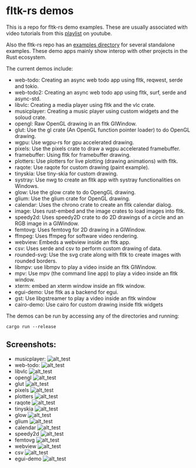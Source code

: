 # fltk-rs demos

This is a repo for fltk-rs demo examples. These are usually associated with video tutorials from this [playlist](https://www.youtube.com/playlist?list=PLHqrrowPLkDu9U-uk60sGM-YWLOJFfLoE) on youtube.

Also the fltk-rs repo has an [examples directory](https://github.com/fltk-rs/fltk-rs/tree/master/fltk/examples) for several standalone examples. These demo apps mainly show interop with other projects in the Rust ecosystem.

The current demos include:
- web-todo: Creating an async web todo app using fltk, reqwest, serde and tokio.
- web-todo2: Creating an async web todo app using fltk, surf, serde and async-std.
- libvlc: Creating a media player using fltk and the vlc crate.
- musicplayer: Creating a music player using custom widgets and the soloud crate. 
- opengl: Raw OpenGL drawing in an fltk GlWindow.
- glut: Use the gl crate (An OpenGL function pointer loader) to do OpenGL drawing.
- wgpu: Use wgpu-rs for gpu accelerated drawing.
- pixels: Use the pixels crate to draw a wgpu accelerated framebuffer.
- framebuffer: Using fltk for framebuffer drawing.
- plotters: Use plotters for live plotting (drawing animations) with fltk.
- raqote: Use raqote for custom drawing (paint example).
- tinyskia: Use tiny-skia for custom drawing.
- systray: Use nwg to create an fltk app with systray functionalities on Windows.
- glow: Use the glow crate to do OpengGL drawing.
- glium: Use the glium crate for OpenGL drawing.
- calendar: Uses the chrono crate to create an fltk calendar dialog.
- image: Uses rust-embed and the image crates to load images into fltk.
- speedy2d: Uses speedy2D crate to do 2D drawings of a circle and an RGB image in a GlWindow.
- femtovg: Uses femtovg for 2D drawing in a GlWindow.
- ffmpeg: Uses ffmpeg for software video rendering.
- webview: Embeds a webview inside an fltk app.
- csv: Uses serde and csv to perform custom drawing of data.
- rounded-svg: Use the svg crate along with fltk to create images with rounded borders.
- libmpv: use libmpv to play a video inside an fltk GlWindow.
- mpv: Use mpv (the command line app) to play a video inside an fltk window.
- xterm: embed an xterm window inside an fltk window.
- egui-demo: Use fltk as a backend for egui.
- gst: Use libgstreamer to play a video inside an fltk window
- cairo-demo: Use cairo for custom drawing inside fltk widgets

The demos can be run by accessing any of the directories and running:
```
cargo run --release
```

## Screenshots:
- musicplayer:
![alt_test](musicplayer/musicplayer.png)
- web-todo:
![alt_test](web-todo/ex.jpg)
- libvlc
![alt_test](libvlc/ex.jpg)
- opengl
![alt_test](opengl/ex.jpg)
- glut
![alt_test](glut/ex.png)
- pixels
![alt_test](pixels/ex.jpg)
- plotters
![alt_test](plotters/ex.jpg)
- raqote
![alt_test](raqote/ex.jpg)
- tinyskia
![alt_test](tinyskia/ex.jpg)
- glow
![alt_test](glow/ex.jpg)
- glium
![alt_test](glium/ex.jpg)
- calendar
![alt_test](calendar/ex.jpg)
- speedy2d
![alt_test](speedy2d/ex.jpg)
- femtovg
![alt_test](femtovg/ex.png)
- webview
![alt_test](webview/ex.jpg)
- csv
![alt_test](csv/ex.jpg)
- egui-demo
![alt_test](egui-demo/egui.jpg)

